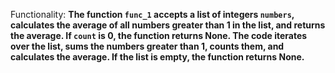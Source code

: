 Functionality: **The function `func_1` accepts a list of integers `numbers`, calculates the average of all numbers greater than 1 in the list, and returns the average. If `count` is 0, the function returns None. The code iterates over the list, sums the numbers greater than 1, counts them, and calculates the average. If the list is empty, the function returns None.**